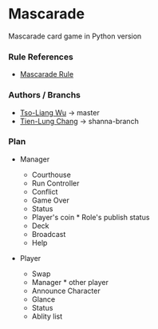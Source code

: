 # Mascarade
Mascarade card game in Python version

### Rule References
* [Mascarade Rule](http://rprod.com/uploads/file/MASCARADE_RULES_EN.pdf)

### Authors / Branchs
* [Tso-Liang Wu](https://github.com/tsoliangwu0130) -> master
* [Tien-Lung Chang](https://github.com/ShannaChang) -> shanna-branch 

### Plan
* Manager
	* Courthouse
	* Run Controller
	* Conflict
	* Game Over
	* Status
	 * Player's coin
	  * Role's publish status
	* Deck
	* Broadcast
	* Help

* Player
	* Swap
	 * Manager
	  * other player
	* Announce Character
	* Glance
	* Status
	* Ablity list

